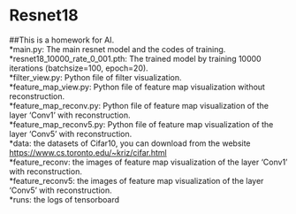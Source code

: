 # Resnet18
##This is a homework for AI.\
*main.py: The main resnet model and the codes of training.\
*resnet18_10000_rate_0_001.pth: The trained model by training 10000 iterations (batchsize=100, epoch=20).\
*filter_view.py: Python file of filter visualization.\
*feature_map_view.py: Python file of feature map visualization without reconstruction.\
*feature_map_reconv.py: Python file of feature map visualization of the layer ‘Conv1’ with reconstruction.\
*feature_map_reconv5.py: Python file of feature map visualization of the layer ‘Conv5’ with reconstruction.\
*data: the datasets of Cifar10, you can download from the website https://www.cs.toronto.edu/~kriz/cifar.html \
*feature_reconv: the images of feature map visualization of the layer ‘Conv1’ with reconstruction.\
*feature_reconv5: the images of feature map visualization of the layer ‘Conv5’ with reconstruction.\
*runs: the logs of tensorboard

